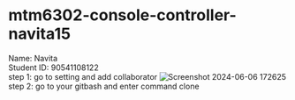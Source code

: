 # mtm6302-console-controller-navita15
<h> Name: Navita <br>
Student ID: 90541108122 </h> <br>
step 1: go to setting and add collaborator
![Screenshot 2024-06-06 172625](https://github.com/navita15/mtm6302-console-controller-navita15/assets/133902865/d87de863-ee1e-401f-8838-24d88fa16097)
step 2: go to your gitbash and enter command clone
